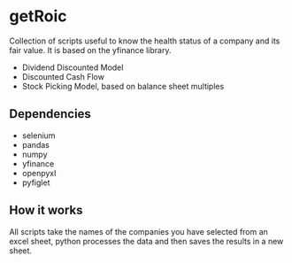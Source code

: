 # getRoic
Collection of scripts useful to know the health status of a company and its fair value. It is based on the yfinance library.
- Dividend Discounted Model 
- Discounted Cash Flow
- Stock Picking Model, based on balance sheet multiples

## Dependencies
- selenium
- pandas
- numpy
- yfinance
- openpyxl
- pyfiglet

## How it works
All scripts take the names of the companies you have selected from an excel sheet, python processes the data and then saves the results in a new sheet.
